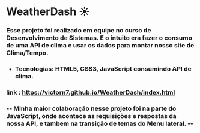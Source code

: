 # WeatherDash ☀️
### Esse projeto foi realizado em equipe no curso de Desenvolvimento de Sistemas. E o intuito era fazer o consumo de uma  API de clima e usar os dados para montar nosso site de Clima/Tempo. 
- ### Tecnologias: HTML5, CSS3, JavaScript consumindo API de clima.
### link : https://victorn7.github.io/WeatherDash/index.html


### -- Minha maior colaboração nesse projeto foi na parte do JavaScript, onde acontece as requisições e respostas da nossa API, e tambem na transição de temas do Menu lateral.  -- 
